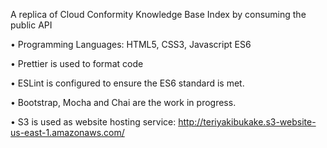 A replica of Cloud Conformity Knowledge Base Index by consuming the public API


•	Programming Languages: HTML5, CSS3, Javascript ES6

•	Prettier is used to format code

•	ESLint is configured to ensure the ES6 standard is met.

•	Bootstrap, Mocha and Chai are the work in progress.

•	S3 is used as website hosting service: http://teriyakibukake.s3-website-us-east-1.amazonaws.com/



